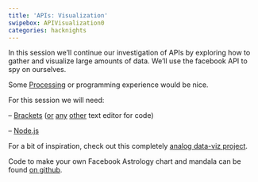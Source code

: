 ```yaml
---
title: 'APIs: Visualization'
swipebox: APIVisualization0
categories: hacknights
---
```

In this session we’ll continue our investigation of APIs by exploring how to gather and visualize large amounts of data. We’ll use the facebook API to spy on ourselves.

Some [Processing](https://processing.org/) or programming experience would be nice.

For this session we will need:
  
&#8211; [Brackets](https://github.com/adobe/brackets/releases) ([or](http://lighttable.com/) [any](http://www.sublimetext.com/2) [other](https://atom.io/) text editor for code)
  
&#8211; [Node.js](https://nodejs.org/en/download/)

For a bit of inspiration, check out this completely [analog data-viz project](http://www.dear-data.com/by-week/).

Code to make your own Facebook Astrology chart and mandala can be found [on github](https://github.com/hacklabes/HackNights_API_Visualization/).

